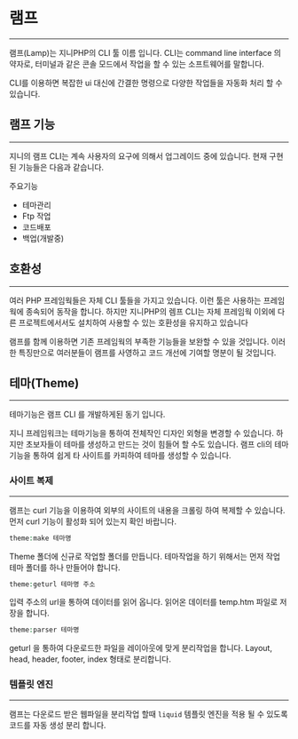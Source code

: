 # 램프
---
램프(Lamp)는 지니PHP의 CLI 툴 이름 입니다. 
CLI는 command line interface 의 약자로, 터미널과 같은 콘솔 모드에서 작업을 할 수 있는 소프트웨어를 말합니다.

CLI를 이용하면 복잡한 ui 대신에 간결한 명령으로 다양한 작업들을 자동화 처리 할 수 있습니다.


## 램프 기능
---
지니의 램프 CLI는 계속 사용자의 요구에 의해서 업그레이드 중에 있습니다. 현재 구현된 기능들은 다음과 같습니다.

주요기능
* 테마관리
* Ftp 작업
* 코드배포
* 백업(개발중)


## 호환성
---
여러 PHP 프레임웍들은 자체 CLI 툴들을 가지고 있습니다. 이런 툴은 사용하는 프레임웍에 종속되어 동작을 합니다.
하지만 지니PHP의 렘프 CLI는 자체 프레임웍 이외에 다른 프로젝트에서서도 설치하여 사용할 수 있는 호환성을 유지하고 있습니다

램프를 함께 이용하면 기존 프레임웍의 부족한 기능들을 보완할 수 있을 것입니다.
이러한 특징만으로 여러분들이 램프를 사영하고 코드 개선에 기여할 명분이 될 것입니다.

## 테마(Theme)
---
테마기능은 램프 CLI 를 개발하게된 동기 입니다.

지니 프레임워크는 테마기능을 통하여 전체작인 디자인 외형을 변경할 수 있습니다.
하지만 초보자들이 테마를 생성하고 만드는 것이 힘들어 할 수도 있습니다. 램프 cli의 테마기능을 통하여 쉽게 타 사이트를 카피하여 테마를 생성할 수 있습니다.

### 사이트 복제
---
램프는 curl 기능을 이용하여 외부의 사이트의 내용을 크롤링 하여 복제할 수 있습니다.
먼저 curl 기능이 활성화 되어 있는지 확인 바랍니다.

```php
theme:make 테마명
```

Theme 폴더에 신규로 작업할 폴더를 만듭니다. 테마작업을 하기 위해서는 먼저 작업 테마 폴더를 하나 만들어야 합니다.

```php
theme:geturl 테마명 주소
```
입력 주소의 url을 통하여 데이터를 읽어 옵니다. 읽어온 데이터를 temp.htm 파일로 저장을 합니다.

```php
theme:parser 테마명
```
geturl 을 통하여 다운로드한 파일을 레이아웃에 맞게 분리작업을 합니다.
Layout, head, header, footer, index 형태로 분리합니다.

### 템플릿 엔진
---
램프는 다운로드 받은 웹파일을 분리작업 할때 `liquid` 템플릿 엔진을 적용 될 수 있도록 코드를 자동 생성 분리 합니다.
